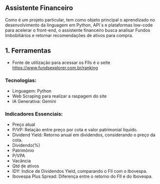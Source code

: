 ## Assistente Financeiro
Como é um projeto particular, tem como objeto principal o aprendizado no desenvolvimento da linguagem em Python, API´s e plataformas low-code para acelerar o front-end, o assistente financeiro busca analisar Fundos Imbobiliários e retornar recomendações de ativos para compra.
## 1. Ferramentas
  - Fonte de utilização para acessar os FIIs é o seite <https://www.fundsexplorer.com.br/ranking>
   ### Tecnologias:
  -   Linguagem: Python
  -   Web Scraping para realizar a raspagem do site
  -   IA Generativa: Gemini
  ### Indicadores Essenciais:
- Preço atual
- P/VP: Relação entre preço por cota e valor patrimonial líquido.
- Dividend Yield: Retorno anual em dividendos, considerando o preço da cota.
- Dividendo(%)
- Patrimônio
- P/VPA
- Vacância
- Qtd de ativos
- IDY: Índice de Dividendos Yield, comparando o FII com o Ibovespa.
- Ibovespa Plus Spread: Diferença entre o retorno do FII e do Ibovespa.

